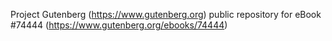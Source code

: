 Project Gutenberg (https://www.gutenberg.org) public repository for
eBook #74444 (https://www.gutenberg.org/ebooks/74444)
